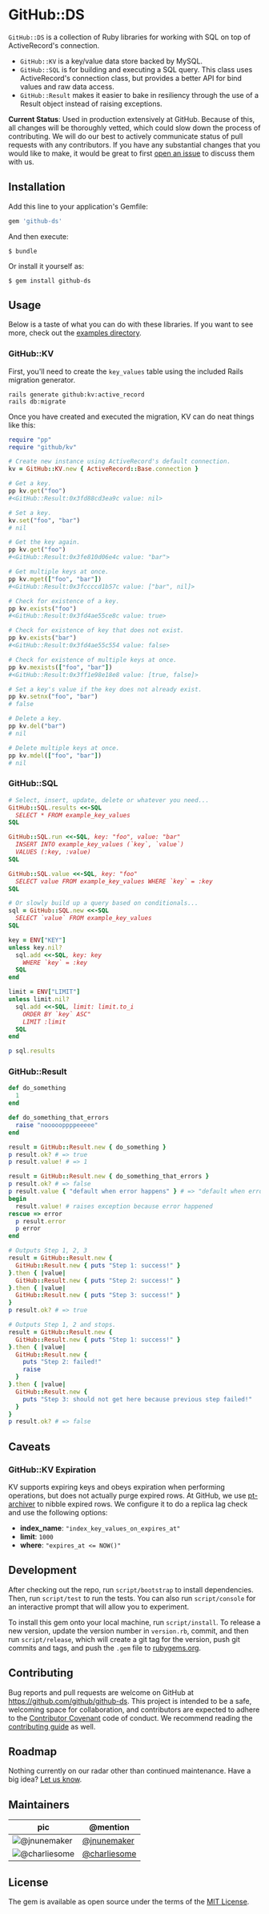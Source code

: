# GitHub::DS

`GitHub::DS` is a collection of Ruby libraries for working with SQL on top of ActiveRecord's connection.

* `GitHub::KV` is a key/value data store backed by MySQL.
* `GitHub::SQL` is for building and executing a SQL query. This class uses ActiveRecord's connection class, but provides a better API for bind values and raw data access.
* `GitHub::Result` makes it easier to bake in resiliency through the use of a Result object instead of raising exceptions.

**Current Status**: Used in production extensively at GitHub. Because of this, all changes will be thoroughly vetted, which could slow down the process of contributing. We will do our best to actively communicate status of pull requests with any contributors. If you have any substantial changes that you would like to make, it would be great to first [open an issue](http://github.com/github/github-ds/issues/new) to discuss them with us.

## Installation

Add this line to your application's Gemfile:

```ruby
gem 'github-ds'
```

And then execute:

    $ bundle

Or install it yourself as:

    $ gem install github-ds

## Usage

Below is a taste of what you can do with these libraries. If you want to see more, check out the [examples directory](./examples/).

### GitHub::KV

First, you'll need to create the `key_values` table using the included Rails migration generator.

```
rails generate github:kv:active_record
rails db:migrate
```

Once you have created and executed the migration, KV can do neat things like this:

```ruby
require "pp"
require "github/kv"

# Create new instance using ActiveRecord's default connection.
kv = GitHub::KV.new { ActiveRecord::Base.connection }

# Get a key.
pp kv.get("foo")
#<GitHub::Result:0x3fd88cd3ea9c value: nil>

# Set a key.
kv.set("foo", "bar")
# nil

# Get the key again.
pp kv.get("foo")
#<GitHub::Result:0x3fe810d06e4c value: "bar">

# Get multiple keys at once.
pp kv.mget(["foo", "bar"])
#<GitHub::Result:0x3fccccd1b57c value: ["bar", nil]>

# Check for existence of a key.
pp kv.exists("foo")
#<GitHub::Result:0x3fd4ae55ce8c value: true>

# Check for existence of key that does not exist.
pp kv.exists("bar")
#<GitHub::Result:0x3fd4ae55c554 value: false>

# Check for existence of multiple keys at once.
pp kv.mexists(["foo", "bar"])
#<GitHub::Result:0x3ff1e98e18e8 value: [true, false]>

# Set a key's value if the key does not already exist.
pp kv.setnx("foo", "bar")
# false

# Delete a key.
pp kv.del("bar")
# nil

# Delete multiple keys at once.
pp kv.mdel(["foo", "bar"])
# nil
```

### GitHub::SQL

```ruby
# Select, insert, update, delete or whatever you need...
GitHub::SQL.results <<-SQL
  SELECT * FROM example_key_values
SQL

GitHub::SQL.run <<-SQL, key: "foo", value: "bar"
  INSERT INTO example_key_values (`key`, `value`)
  VALUES (:key, :value)
SQL

GitHub::SQL.value <<-SQL, key: "foo"
  SELECT value FROM example_key_values WHERE `key` = :key
SQL

# Or slowly build up a query based on conditionals...
sql = GitHub::SQL.new <<-SQL
  SELECT `value` FROM example_key_values
SQL

key = ENV["KEY"]
unless key.nil?
  sql.add <<-SQL, key: key
    WHERE `key` = :key
  SQL
end

limit = ENV["LIMIT"]
unless limit.nil?
  sql.add <<-SQL, limit: limit.to_i
    ORDER BY `key` ASC"
    LIMIT :limit
  SQL
end

p sql.results
```

### GitHub::Result

```ruby
def do_something
  1
end

def do_something_that_errors
  raise "noooooppppeeeee"
end

result = GitHub::Result.new { do_something }
p result.ok? # => true
p result.value! # => 1

result = GitHub::Result.new { do_something_that_errors }
p result.ok? # => false
p result.value { "default when error happens" } # => "default when error happens"
begin
  result.value! # raises exception because error happened
rescue => error
  p result.error
  p error
end

# Outputs Step 1, 2, 3
result = GitHub::Result.new {
  GitHub::Result.new { puts "Step 1: success!" }
}.then { |value|
  GitHub::Result.new { puts "Step 2: success!" }
}.then { |value|
  GitHub::Result.new { puts "Step 3: success!" }
}
p result.ok? # => true

# Outputs Step 1, 2 and stops.
result = GitHub::Result.new {
  GitHub::Result.new { puts "Step 1: success!" }
}.then { |value|
  GitHub::Result.new {
    puts "Step 2: failed!"
    raise
  }
}.then { |value|
  GitHub::Result.new {
    puts "Step 3: should not get here because previous step failed!"
  }
}
p result.ok? # => false
```

## Caveats

### GitHub::KV Expiration

KV supports expiring keys and obeys expiration when performing operations, but does not actually purge expired rows. At GitHub, we use [pt-archiver](https://www.percona.com/doc/percona-toolkit/2.1/pt-archiver.html) to nibble expired rows. We configure it to do a replica lag check and use the following options:

* **index_name**: `"index_key_values_on_expires_at"`
* **limit**: `1000`
* **where**: `"expires_at <= NOW()"`

## Development

After checking out the repo, run `script/bootstrap` to install dependencies. Then, run `script/test` to run the tests. You can also run `script/console` for an interactive prompt that will allow you to experiment.

To install this gem onto your local machine, run `script/install`. To release a new version, update the version number in `version.rb`, commit, and then run `script/release`, which will create a git tag for the version, push git commits and tags, and push the `.gem` file to [rubygems.org](https://rubygems.org).

## Contributing

Bug reports and pull requests are welcome on GitHub at https://github.com/github/github-ds. This project is intended to be a safe, welcoming space for collaboration, and contributors are expected to adhere to the [Contributor Covenant](http://contributor-covenant.org) code of conduct. We recommend reading the [contributing guide](./CONTRIBUTING.md) as well.

## Roadmap

Nothing currently on our radar other than continued maintenance. Have a big idea? [Let us know](http://github.com/github/github-ds/issues/new).

## Maintainers

| pic | @mention |
|---|---|
| ![@jnunemaker](https://avatars3.githubusercontent.com/u/235?s=64) | [@jnunemaker](https://github.com/jnunemaker) |
| ![@charliesome](https://avatars3.githubusercontent.com/u/179065?s=64) | [@charliesome](https://github.com/charliesome) |

## License

The gem is available as open source under the terms of the [MIT License](http://opensource.org/licenses/MIT).
